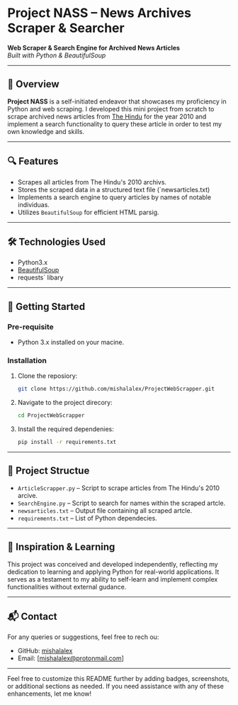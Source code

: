 # Project NASS – News Archives Scraper & Searcher

**Web Scraper & Search Engine for Archived News Articles**  
*Built with Python & BeautifulSoup*

---

## 📌 Overview
**Project NASS** is a self-initiated endeavor that showcases my proficiency in Python and web scraping. 
I developed this mini project from scratch to scrape archived news articles from [The Hindu](https://www.thehindu.com/archive/) for the year 2010 and implement a search functionality to query these article in order to test my own knowledge and skills.

---

## 🔍 Features
- Scrapes all articles from The Hindu's 2010 archivs.
- Stores the scraped data in a structured text file (`newsarticles.txt)
- Implements a search engine to query articles by names of notable individuas.
- Utilizes `BeautifulSoup` for efficient HTML parsig.

---

## 🛠️ Technologies Used
- Python3.x
- [BeautifulSoup](https://www.crummy.com/software/BeautifulSoup/bs4/dc/)
- requests` libary

---

## 🚀 Getting Started

### Pre-requisite

- Python 3.x installed on your macine.

### Installation
1. Clone the reposiory:
   ```bash
   git clone https://github.com/mishalalex/ProjectWebScrapper.git
   ```

2. Navigate to the project direcory:
   ```bash
   cd ProjectWebScrapper
   ```

3. Install the required dependenies:
   ```bash
   pip install -r requirements.txt
   ```


---

## 📂 Project Structue

- `ArticleScrapper.py` – Script to scrape articles from The Hindu's 2010 arcive.
- `SearchEngine.py` – Script to search for names within the scraped artcle.
- `newsarticles.txt` – Output file containing all scraped artcle.
- `requirements.txt` – List of Python dependecies.

---

## 🧠 Inspiration & Learning

This project was conceived and developed independently, reflecting my dedication to learning and applying Python for real-world applications. 
It serves as a testament to my ability to self-learn and implement complex functionalities without external gudance.

---

## 📬 Contact

For any queries or suggestions, feel free to rech ou:

- GitHub: [mishalalex](https://github.com/misalaex)
- Email: [mishalalex@protonmail.com]

---

Feel free to customize this README further by adding badges, screenshots, or additional sections as needed. If you need assistance with any of these enhancements, let me know! 
